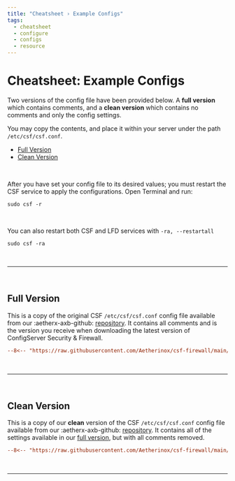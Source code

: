 ```yaml
---
title: "Cheatsheet › Example Configs"
tags:
  - cheatsheet
  - configure
  - configs
  - resource
---
```


# Cheatsheet: Example Configs <!-- omit from toc -->

Two versions of the config file have been provided below. A **full version** which contains comments, and a **clean version** which contains no comments and only the config settings. 

You may copy the contents, and place it within your server under the path `/etc/csf/csf.conf`.

- [Full Version](#full-version)
- [Clean Version](#clean-version)

<br />

After you have set your config file to its desired values; you must restart the CSF service to apply the configurations. Open Terminal and run:

```shell
sudo csf -r
```

<br />

You can also restart both CSF and LFD services with `-ra, --restartall`

```shell
sudo csf -ra
```

<br />

---

<br />

## Full Version

This is a copy of the original CSF `/etc/csf/csf.conf` config file available from our :aetherx-axb-github: [repository](https://github.com/Aetherinox/csf-firewall). It contains all comments and is the version you receive when downloading the latest version of ConfigServer Security & Firewall.

```ini
--8<-- "https://raw.githubusercontent.com/Aetherinox/csf-firewall/main/extras/example_configs/etc/csf/csf.conf"
```

<br />

---

<br />

## Clean Version

This is a copy of our **clean** version of the CSF `/etc/csf/csf.conf` config file available from our :aetherx-axb-github: [repository](https://github.com/Aetherinox/csf-firewall). It contains all of the settings available in our [full version](#full-version), but with all comments removed.

```ini
--8<-- "https://raw.githubusercontent.com/Aetherinox/csf-firewall/main/extras/example_configs/etc/csf/csf.conf.clean"
```


<br />

---

<br />
